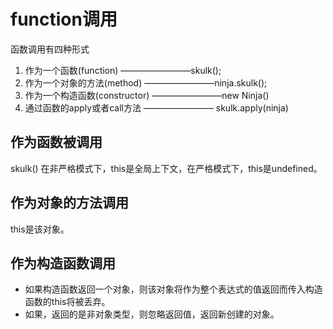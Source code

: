 # function调用

函数调用有四种形式

1. 作为一个函数(function) ————————skulk();
2. 作为一个对象的方法(method) ————————ninja.skulk();
3. 作为一个构造函数(constructor) ————————new Ninja()
4. 通过函数的apply或者call方法 ———————— skulk.apply(ninja)

## 作为函数被调用
skulk()
在非严格模式下，this是全局上下文，在严格模式下，this是undefined。

## 作为对象的方法调用
this是该对象。

## 作为构造函数调用
* 如果构造函数返回一个对象，则该对象将作为整个表达式的值返回而传入构造函数的this将被丢弃。
* 如果，返回的是非对象类型，则忽略返回值，返回新创建的对象。
